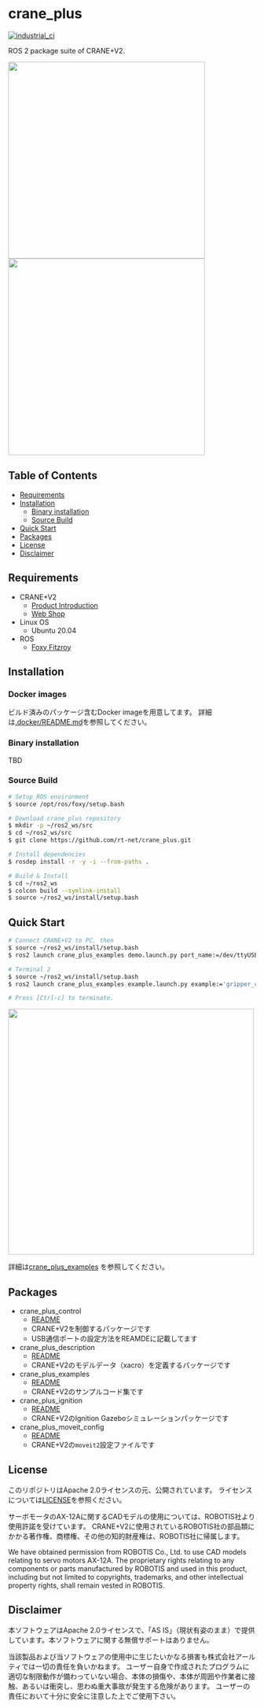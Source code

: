 # crane_plus

[![industrial_ci](https://github.com/rt-net/crane_plus/workflows/industrial_ci/badge.svg?branch=master)](https://github.com/rt-net/crane_plus/actions?query=workflow%3Aindustrial_ci+branch%3Amaster)

ROS 2 package suite of CRANE+V2.

<img src=https://www.rt-shop.jp/images/RT/CRANEplusV2.png width=400px/><img src=https://rt-net.github.io/images/crane-plus/pick_and_place.gif width=400px />

## Table of Contents

- [Requirements](#requirements)
- [Installation](#installation)
  - [Binary installation](#binary-installation)
  - [Source Build](#source-build)
- [Quick Start](#quick-start)
- [Packages](#packages)
- [License](#license)
- [Disclaimer](#disclaimer)

## Requirements

- CRANE+V2
  - [Product Introduction](https://rt-net.jp/products/cranev2/)
  - [Web Shop](https://www.rt-shop.jp/index.php?main_page=product_info&cPath=1348_1&products_id=3626&language=ja)
- Linux OS
  - Ubuntu 20.04
- ROS
  - [Foxy Fitzroy](https://index.ros.org/doc/ros2/Installation/Foxy/)

## Installation

### Docker images

ビルド済みのパッケージ含むDocker imageを用意してます。
詳細は[.docker/README.md](./.docker/README.md)を参照してください。

### Binary installation

TBD

### Source Build

```sh
# Setup ROS environment
$ source /opt/ros/foxy/setup.bash

# Download crane_plus repository
$ mkdir -p ~/ros2_ws/src
$ cd ~/ros2_ws/src
$ git clone https://github.com/rt-net/crane_plus.git

# Install dependencies
$ rosdep install -r -y -i --from-paths .

# Build & Install
$ cd ~/ros2_ws
$ colcon build --symlink-install
$ source ~/ros2_ws/install/setup.bash
```

## Quick Start

```sh
# Connect CRANE+V2 to PC, then
$ source ~/ros2_ws/install/setup.bash
$ ros2 launch crane_plus_examples demo.launch.py port_name:=/dev/ttyUSB0

# Terminal 2
$ source ~/ros2_ws/install/setup.bash
$ ros2 launch crane_plus_examples example.launch.py example:='gripper_control'

# Press [Ctrl-c] to terminate.
```

<img src=https://rt-net.github.io/images/crane-plus/gripper_control.gif width=500px />

詳細は[crane_plus_examples](./crane_plus_examples/README.md)
を参照してください。

## Packages

- crane_plus_control
  - [README](./crane_plus_control/README.md)
  - CRANE+V2を制御するパッケージです
  - USB通信ポートの設定方法をREAMDEに記載してます
- crane_plus_description
  - [README](./crane_plus_description/README.md)
  - CRANE+V2のモデルデータ（xacro）を定義するパッケージです
- crane_plus_examples
  - [README](./crane_plus_examples/README.md)
  - CRANE+V2のサンプルコード集です
- crane_plus_ignition
  - [README](./crane_plus_ignition/README.md)
  - CRANE+V2のIgnition Gazeboシミュレーションパッケージです
- crane_plus_moveit_config
  - [README](./crane_plus_moveit_config/README.md)
  - CRANE+V2の`moveit2`設定ファイルです

## License

このリポジトリはApache 2.0ライセンスの元、公開されています。 
ライセンスについては[LICENSE](./LICENSE)を参照ください。

サーボモータのAX-12Aに関するCADモデルの使用については、ROBOTIS社より使用許諾を受けています。 
CRANE+V2に使用されているROBOTIS社の部品類にかかる著作権、商標権、その他の知的財産権は、ROBOTIS社に帰属します。

We have obtained permission from ROBOTIS Co., Ltd. to use CAD models relating to servo motors AX-12A. The proprietary rights relating to any components or parts manufactured by ROBOTIS and used in this product, including but not limited to copyrights, trademarks, and other intellectual property rights, shall remain vested in ROBOTIS.

## Disclaimer

本ソフトウェアはApache 2.0ライセンスで、「AS IS」（現状有姿のまま）で提供しています。本ソフトウェアに関する無償サポートはありません。

当該製品および当ソフトウェアの使用中に生じたいかなる損害も株式会社アールティでは一切の責任を負いかねます。 ユーザー自身で作成されたプログラムに適切な制限動作が備わっていない場合、本体の損傷や、本体が周囲や作業者に接触、あるいは衝突し、思わぬ重大事故が発生する危険があります。 ユーザーの責任において十分に安全に注意した上でご使用下さい。

